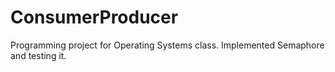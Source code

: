 # ConsumerProducer
Programming project for Operating Systems class.
Implemented Semaphore and testing it. 
